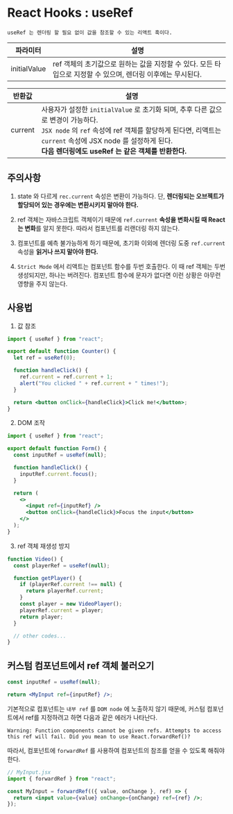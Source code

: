 # React Hooks : useRef

```
useRef 는 렌더링 할 필요 없이 값을 참조할 수 있는 리액트 훅이다.
```

| 파라미터     | 설명                                                                                                        |
| ------------ | ----------------------------------------------------------------------------------------------------------- |
| initialValue | ref 객체의 초기값으로 원하는 값을 지정할 수 있다. 모든 타입으로 지정할 수 있으며, 렌더링 이후에는 무시된다. |

| 반환값  | 설명                                                                                                                                                                                                                                                       |
| ------- | ---------------------------------------------------------------------------------------------------------------------------------------------------------------------------------------------------------------------------------------------------------- |
| current | 사용자가 설정한 `initialValue` 로 초기화 되며, 추후 다른 값으로 변경이 가능하다. <br> `JSX node` 의 `ref` 속성에 ref 객체를 할당하게 된다면, 리액트는 `current` 속성에 JSX node 를 설정하게 된다. <br> **다음 렌더링에도 useRef 는 같은 객체를 반환한다.** |

## 주의사항

1. state 와 다르게 `rec.current` 속성은 변환이 가능하다. 단, **렌더링되는 오브젝트가 할당되어 있는 경우에는 변환시키지 말아야 한다.**

2. ref 객체는 자바스크립트 객체이기 때문에 `ref.current` **속성을 변화시킬 때 React는 변화**를 알지 못한다. 따라서 컴포넌트를 리랜더링 하지 않는다.

3. 컴포넌트를 예측 불가능하게 하기 때문에, 초기화 이외에 렌더링 도중 `ref.current` 속성을 **읽거나 쓰지 말아야 한다.**

4. `Strict Mode` 에서 리액트는 컴포넌트 함수를 두번 호출한다. 이 때 ref 객체는 두번 생성되지만, 하나는 버려진다. 컴포넌트 함수에 문자가 없다면 이런 상황은 아무런 영향을 주지 않는다.

## 사용법

1. 값 참조

```jsx
import { useRef } from "react";

export default function Counter() {
  let ref = useRef(0);

  function handleClick() {
    ref.current = ref.current + 1;
    alert("You clicked " + ref.current + " times!");
  }

  return <button onClick={handleClick}>Click me!</button>;
}
```

2. DOM 조작

```jsx
import { useRef } from "react";

export default function Form() {
  const inputRef = useRef(null);

  function handleClick() {
    inputRef.current.focus();
  }

  return (
    <>
      <input ref={inputRef} />
      <button onClick={handleClick}>Focus the input</button>
    </>
  );
}
```

3. ref 객체 재생성 방지

```jsx
function Video() {
  const playerRef = useRef(null);

  function getPlayer() {
    if (playerRef.current !== null) {
      return playerRef.current;
    }
    const player = new VideoPlayer();
    playerRef.current = player;
    return player;
  }

  // other codes...
}
```

## 커스텀 컴포넌트에서 ref 객체 불러오기

```jsx
const inputRef = useRef(null);

return <MyInput ref={inputRef} />;
```

기본적으로 컴포넌트는 `내부 ref` 를 `DOM node` 에 노출하지 않기 때문에, 커스텀 컴포넌트에서 ref를 지정하려고 하면 다음과 같은 에러가 나타난다.

```console
Warning: Function components cannot be given refs. Attempts to access this ref will fail. Did you mean to use React.forwardRef()?
```

따라서, 컴포넌트에 `forwardRef` 를 사용하여 컴포넌트의 참조를 얻을 수 있도록 해줘야 한다.

```jsx
// MyInput.jsx
import { forwardRef } from "react";

const MyInput = forwardRef(({ value, onChange }, ref) => {
  return <input value={value} onChange={onChange} ref={ref} />;
});
```

